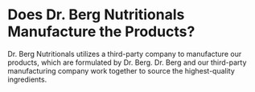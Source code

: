 # Does Dr. Berg Nutritionals Manufacture the Products?

Dr. Berg Nutritionals utilizes a third-party company to manufacture our products, which are formulated by Dr. Berg. Dr. Berg and our third-party manufacturing company work together to source the highest-quality ingredients.